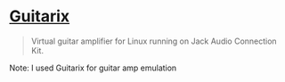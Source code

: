 # [Guitarix](http://guitarix.org/)
> Virtual guitar amplifier for Linux running on Jack Audio Connection Kit.

Note:
I used Guitarix for guitar amp emulation
